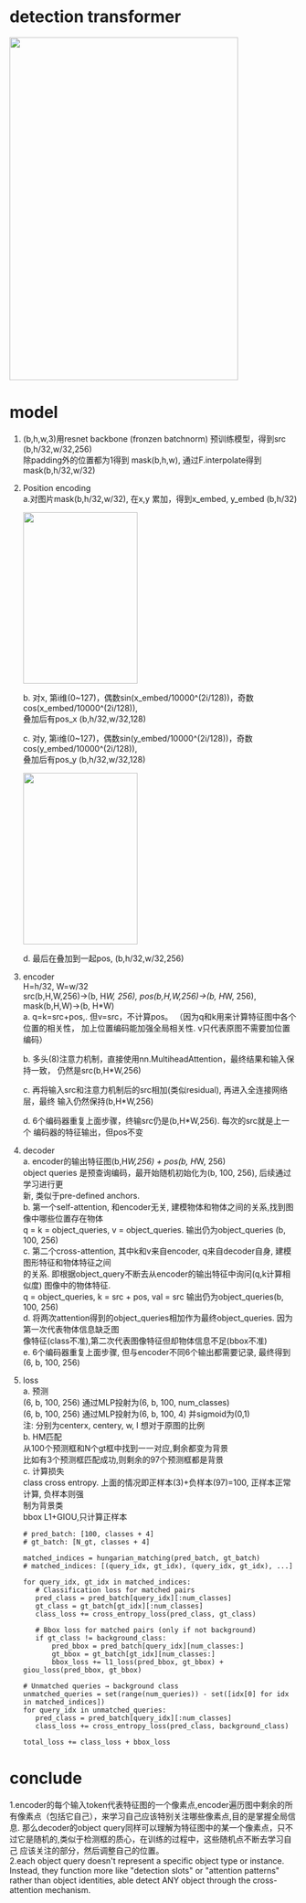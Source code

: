 # detection transformer

<img src="https://github.com/user-attachments/assets/9a815499-be1b-41ef-b9b9-4acd96274228" width="400" height="600">   


# model  
1. (b,h,w,3)用resnet backbone (fronzen batchnorm) 预训练模型，得到src (b,h/32,w/32,256)            
   除padding外的位置都为1得到 mask(b,h,w), 通过F.interpolate得到 mask(b,h/32,w/32)           
2. Position encoding               
   a.对图片mask(b,h/32,w/32), 在x,y 累加，得到x_embed, y_embed (b,h/32)
   
      <img src="https://github.com/user-attachments/assets/99ccd76a-0c79-49e8-a5e7-7c6cfa87a3c9" width="200" height="300">  

   b. 对x, 第i维(0~127)，偶数sin(x_embed/10000^(2i/128))，奇数cos(x_embed/10000^(2i/128)),    
      叠加后有pos_x (b,h/32,w/32,128)
      
   c. 对y, 第i维(0~127)，偶数sin(y_embed/10000^(2i/128))，奇数cos(y_embed/10000^(2i/128)),             
      叠加后有pos_y (b,h/32,w/32,128)
   
      <img src="https://github.com/user-attachments/assets/186ac7dc-8be6-4c30-8bcf-a012304d80bb" width="200" height="300">    

   d. 最后在叠加到一起pos, (b,h/32,w/32,256)               

4. encoder            
   H=h/32, W=w/32               
   src(b,H,W,256)->(b, H*W, 256), pos(b,H,W,256)->(b, H*W, 256), mask(b,H,W)->(b, H*W)            
   a. q=k=src+pos,. 但v=src，不计算pos。 （因为q和k用来计算特征图中各个位置的相关性，
      加上位置编码能加强全局相关性. v只代表原图不需要加位置编码）
   
   b. 多头(8)注意力机制，直接使用nn.MultiheadAttention，最终结果和输入保持一致，
      仍然是src(b,H*W,256)
   
   c. 再将输入src和注意力机制后的src相加(类似residual), 再进入全连接网络层，最终
             输入仍然保持(b,H*W,256)

   d. 6个编码器重复上面步骤，终输src仍是(b,H*W,256). 每次的src就是上一个
             编码器的特征输出，但pos不变

6. decoder                
   a. encoder的输出特征图(b,H*W,256) + pos(b, H*W, 256)                  
      object queries 是预查询编码，最开始随机初始化为(b, 100, 256), 后续通过学习进行更                    
      新, 类似于pre-defined anchors.                               
   b. 第一个self-attention, 和encoder无关, 建模物体和物体之间的关系,找到图像中哪些位置存在物体                              
      q = k = object_queries, v = object_queries. 输出仍为object_queries (b, 100, 256)              
   c. 第二个cross-attention, 其中k和v来自encoder, q来自decoder自身, 建模图形特征和物体特征之间     
      的关系. 即根据object_query不断去从encoder的输出特征中询问(q,k计算相似度) 图像中的物体特征.               
      q = object_queries, k = src + pos, val = src 输出仍为object_queries(b, 100, 256)               
   d. 将两次attention得到的object_queries相加作为最终object_queries. 因为第一次代表物体信息缺乏图               
      像特征(class不准),第二次代表图像特征但却物体信息不足(bbox不准)                    
   e. 6个编码器重复上面步骤, 但与encoder不同6个输出都需要记录, 最终得到(6, b, 100, 256)         
8. loss         
   a. 预测              
      (6, b, 100, 256) 通过MLP投射为(6, b, 100, num_classes)               
      (6, b, 100, 256) 通过MLP投射为(6, b, 100, 4) 并sigmoid为(0,1)               
      注: 分别为centerx, centery, w, l 想对于原图的比例               
   b. HM匹配                 
      从100个预测框和N个gt框中找到一一对应,剩余都变为背景                 
      比如有3个预测框匹配成功,则剩余的97个预测框都是背景              
   c. 计算损失             
      class cross entropy. 上面的情况即正样本(3)+负样本(97)=100, 正样本正常计算, 负样本则强              
      制为背景类             
      bbox L1+GIOU,只计算正样本
   ```
   # pred_batch: [100, classes + 4]
   # gt_batch: [N_gt, classes + 4]
   
   matched_indices = hungarian_matching(pred_batch, gt_batch)
   # matched_indices: [(query_idx, gt_idx), (query_idx, gt_idx), ...]

   for query_idx, gt_idx in matched_indices:
      # Classification loss for matched pairs
      pred_class = pred_batch[query_idx][:num_classes]
      gt_class = gt_batch[gt_idx][:num_classes]
      class_loss += cross_entropy_loss(pred_class, gt_class)
      
      # Bbox loss for matched pairs (only if not background)
      if gt_class != background_class:
          pred_bbox = pred_batch[query_idx][num_classes:]
          gt_bbox = gt_batch[gt_idx][num_classes:]
          bbox_loss += l1_loss(pred_bbox, gt_bbox) + giou_loss(pred_bbox, gt_bbox)
        
   # Unmatched queries → background class
   unmatched_queries = set(range(num_queries)) - set([idx[0] for idx in matched_indices])
   for query_idx in unmatched_queries:
      pred_class = pred_batch[query_idx][:num_classes]
      class_loss += cross_entropy_loss(pred_class, background_class)
  
   total_loss += class_loss + bbox_loss
   ```       

# conclude
1.encoder的每个输入token代表特征图的一个像素点,encoder遍历图中剩余的所有像素点（包括它自己），来学习自己应该特别关注哪些像素点,目的是掌握全局信息. 
  那么decoder的object query同样可以理解为特征图中的某一个像素点，只不过它是随机的,类似于检测框的质心，在训练的过程中，这些随机点不断去学习自己
  应该关注的部分，然后调整自己的位置。                
2.each object query doesn't represent a specific object type or instance. Instead, they function more like "detection slots" 
  or "attention patterns" rather than object identities, able detect ANY object through the cross-attention mechanism.
